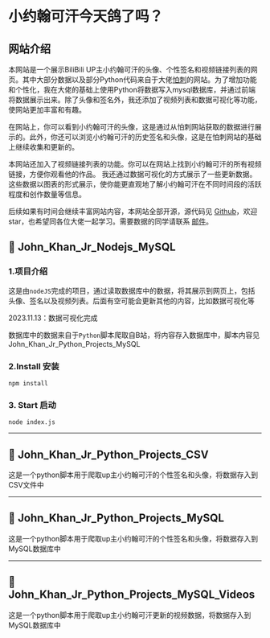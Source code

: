 # 小约翰可汗今天鸽了吗？

## 网站介绍

本网站是一个展示BiliBili UP主小约翰可汗的头像、个性签名和视频链接列表的网页。其中大部分数据以及部分Python代码来自于大佬[怕刺](https://pa.ci/137.html)的网站。为了增加功能和个性化，我在大佬的基础上使用Python将数据写入mysql数据库，并通过前端将数据展示出来。除了头像和签名外，我还添加了视频列表和数据可视化等功能，使网站更加丰富和有趣。

在网站上，你可以看到小约翰可汗的头像，这是通过从怕刺网站获取的数据进行展示的。此外，你还可以浏览小约翰可汗的历史签名和头像，这是在怕刺网站的基础上继续收集和更新的。

本网站还加入了视频链接列表的功能。你可以在网站上找到小约翰可汗的所有视频链接，方便你观看他的作品。
我还通过数据可视化的方式展示了一些更新数据。这些数据以图表的形式展示，使你能更直观地了解小约翰可汗在不同时间段的活跃程度和创作数量等信息。

后续如果有时间会继续丰富网站内容，本网站全部开源，源代码见 [Github](https://github.com/MA-Guodong/John_Khan_Jr.git)，欢迎star，也希望同各位大佬一起学习。需要数据的同学请联系 [邮件](mailto:21527271@qq.com)。

## 🌟 John_Khan_Jr_Nodejs_MySQL

### 1.项目介绍

这是由`nodeJS`完成的项目，通过读取数据库中的数据，将其展示到网页上，包括头像、签名以及视频列表。后面有空可能会更新其他的内容，比如数据可视化等



2023.11.13：数据可视化完成



数据库中的数据来自于`Python`脚本爬取自B站，将内容存入数据库中，脚本内容见John_Khan_Jr_Python_Projects_MySQL

### 2.Install 安装

`npm install`

### 3. Start 启动

`node index.js`

****



## 🌟 John_Khan_Jr_Python_Projects_CSV

这是一个python脚本用于爬取up主小约翰可汗的个性签名和头像，将数据存入到CSV文件中

****



## 🌟 John_Khan_Jr_Python_Projects_MySQL

这是一个python脚本用于爬取up主小约翰可汗的个性签名和头像，将数据存入到MySQL数据库中

****



## 🌟 John_Khan_Jr_Python_Projects_MySQL_Videos

这是一个python脚本用于爬取up主小约翰可汗更新的视频数据，将数据存入到MySQL数据库中
